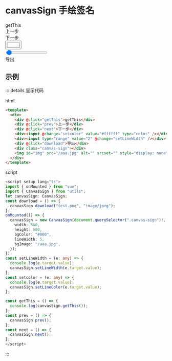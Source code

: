 # canvasSign 手绘签名

<script setup>
import { ref,onMounted } from 'vue'
import { CanvasSign } from "utils";
const count = ref(0)
let canvasSign;
const download = () => {
  canvasSign.download("test.png", "image/jpeg");
};
onMounted(() => {
    try{
        canvasSign = new CanvasSign(document.querySelector(".canvas-sign"), {
        width: 500,
        height: 500,
        bgColor: "#000",
        lineWidth: 5,
    });
    }catch(err){
        console.log(err)
    }
});
const setLineWidth = (e) => {
  console.log(e.target.value);
  canvasSign.setLineWidth(e.target.value);
};
const setcolor = (e) => {
  console.log(e.target.value);
  canvasSign.setLineColor(e.target.value);
};

const getThis = () => {
  console.log(canvasSign.getThis());
};
const prev = () => {
  canvasSign.prev();
};
const next = () => {
  canvasSign.next();
};
</script>

<div>
    <div @click="getThis">getThis</div>
    <div @click="prev">上一步</div>
    <div @click="next">下一步</div>
    <div><input @change="setcolor" value="#ffffff" type="color" /></div>
    <div><input type="range" value="2" @change="setLineWidth" /></div>
    <div @click="download">导出</div>
    <div class="canvas-sign"></div>
</div>


## 示例
::: details 显示代码

html
```html
<template>
  <div>
    <div @click="getThis">getThis</div>
    <div @click="prev">上一步</div>
    <div @click="next">下一步</div>
    <div><input @change="setcolor" value="#ffffff" type="color" /></div>
    <div><input type="range" value="2" @change="setLineWidth" /></div>
    <div @click="download">导出</div>
    <div class="canvas-sign"></div>
    <img id="img" src="/aaa.jpg" alt="" srcset="" style="display: none" />
  </div>
</template>
```
script

```typescript
<script setup lang="ts">
import { onMounted } from "vue";
import { CanvasSign } from "utils";
let canvasSign: CanvasSign;
const download = () => {
  canvasSign.download("test.png", "image/jpeg");
};
onMounted(() => {
  canvasSign = new CanvasSign(document.querySelector(".canvas-sign")!, {
    width: 500,
    height: 500,
    bgColor: "#000",
    lineWidth: 5,
    bgImage: "/aaa.jpg",
  });
});
const setLineWidth = (e: any) => {
  console.log(e.target.value);
  canvasSign.setLineWidth(e.target.value);
};
const setcolor = (e: any) => {
  console.log(e.target.value);
  canvasSign.setLineColor(e.target.value);
};

const getThis = () => {
  console.log(canvasSign.getThis());
};
const prev = () => {
  canvasSign.prev();
};
const next = () => {
  canvasSign.next();
};
</script>

```

:::
